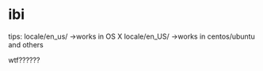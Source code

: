 # ibi

tips: locale/en_us/ ->works in OS X
      locale/en_US/ ->works in centos/ubuntu and others

wtf??????
